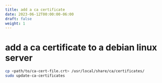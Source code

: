 ```yaml
---
title: add a ca certificate
date: 2023-06-12T00:00:00-06:00
draft: false
weight: 1
---
```


# add a ca certificate to a debian linux server
```bash
cp <path/to/ca-cert-file.crt> /usr/local/share/ca/certificates/
sudo update-ca-certificates
```
